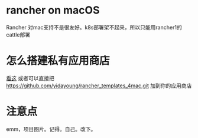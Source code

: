 # rancher on macOS
Rancher 对mac支持不是很友好。k8s部署架不起来，所以只能用rancher1的cattle部署

# 怎么搭建私有应用商店
[看这](https://www.cnrancher.com/docs/rancher/v1.x/cn/configuration/catalog/private-catalog/)
或者可以直接把  <https://github.com/yidayoung/rancher_templates_4mac.git> 加到你的应用商店

# 注意点
emm，项目图片。记得。自己。改下。 